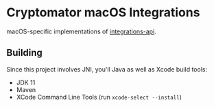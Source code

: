 # Cryptomator macOS Integrations

macOS-specific implementations of [integrations-api](https://github.com/cryptomator/integrations-api).

## Building

Since this project involves JNI, you'll Java as well as Xcode build tools:

* JDK 11
* Maven
* XCode Command Line Tools (run `xcode-select --install`)